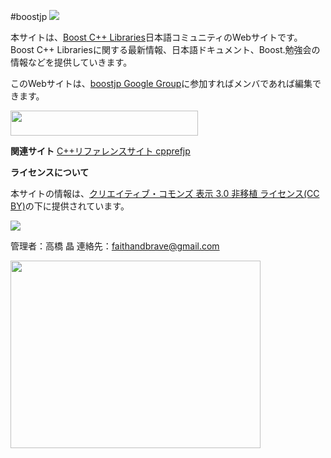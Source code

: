 #boostjp
![](http://dbp-consulting.com/images/boostvariantslogo/boost-poweredby-white-variants.png)

本サイトは、[Boost C++ Libraries](http://www.boost.org/)日本語コミュニティのWebサイトです。
Boost C++ Librariesに関する最新情報、日本語ドキュメント、Boost.勉強会の情報などを提供していきます。

このWebサイトは、[boostjp Google Group](https://groups.google.com/group/boostjp)に参加すればメンバであれば編集できます。




<img class='igm' style='display:block;text-align:left;margin-right:auto;' height='40' width='300' data-props='align:left;borderTitle:Steegle.com - Google Sites Like Button;height:40;igsrc:http#58//213.gmodules.com/ig/ifr?mid=213&synd=trogedit&url=http%3A%2F%2Fhosting.gmodules.com%2Fig%2Fgadgets%2Ffile%2F110509162544058635853%2Fsteegle-google-sites-facebook-like-button.xml&up_url=https%3A%2F%2Fsites.google.com%2Fsite%2Fboostjp%2F&up_layout=standard&up_width=&up_showfaces=false&up_action=like&up_font=arial&up_colorscheme=light&h=40&w=300;mid:213;scrolling:no;showBorder:false;showBorderTitle:null;spec:http#58//hosting.gmodules.com/ig/gadgets/file/110509162544058635853/steegle-google-sites-facebook-like-button.xml;up_action:like;up_colorscheme:light;up_font:arial;up_layout:standard;up_showfaces:false;up_url:https#58//sites.google.com/site/boostjp/;up_width:;width:300;' data-type='ggs-gadget' data-igsrc='http://213.gmodules.com/ig/ifr?mid=213&synd=trogedit&url=http%3A%2F%2Fhosting.gmodules.com%2Fig%2Fgadgets%2Ffile%2F110509162544058635853%2Fsteegle-google-sites-facebook-like-button.xml&up_url=https%3A%2F%2Fsites.google.com%2Fsite%2Fboostjp%2F&up_layout=standard&up_width=&up_showfaces=false&up_action=like&up_font=arial&up_colorscheme=light&h=40&w=300' src='http://www.google.com/chart?chc=sites&cht=d&chdp=sites&chl=%5B%5BGoogle+Gadget&apos;%3D20&apos;f%5Cv&apos;a%5C%3D0&apos;10&apos;%3D299&apos;0&apos;dim&apos;%5Cbox1&apos;b%5CF6F6F6&apos;fC%5CF6F6F6&apos;eC%5C0&apos;sk&apos;%5C%5B%22Steegle.com+-+Google+Sites+Like+Button%22&apos;%5D&apos;a%5CV%5C%3D12&apos;f%5C%5DV%5Cta%5C%3D10&apos;%3D0&apos;%3D300&apos;%3D37&apos;dim&apos;%5C%3D10&apos;%3D10&apos;%3D300&apos;%3D37&apos;vdim&apos;%5Cbox1&apos;b%5Cva%5CF6F6F6&apos;fC%5CC8C8C8&apos;eC%5C&apos;a%5C%5Do%5CLauto&apos;f%5C&sig=006UCQTLi_iIU3AsSk19PGqLe9k'/>

<b>関連サイト</b>
[C++リファレンスサイト cpprefjp](/.md)

<b>ライセンスについて</b>

本サイトの情報は、[クリエイティブ・コモンズ 表示 3.0 非移植 ライセンス(CC BY)](http://creativecommons.org/licenses/by/3.0/)の下に提供されています。

![](http://i.creativecommons.org/l/by/3.0/88x31.png)


管理者：高橋 晶
連絡先：faithandbrave@gmail.com

<img style='display:block;text-align:left;margin-right:auto;' height='300' width='400' data-props='align:left;borderTitle:ニュース;num:10;postLength:FULL;showBorder:true;showBorderTitle:true;showThumbnail:true;srcPage:38fc30f268d34832;' data-type='recent-announcements' src='http://www.google.com/chart?chc=sites&cht=d&chdp=sites&chl=%5B%5BRecent+announcements&apos;%3D20&apos;f%5Cv&apos;a%5C%3D0&apos;10&apos;%3D399&apos;0&apos;dim&apos;%5Cbox1&apos;b%5CF6F6F6&apos;fC%5CF6F6F6&apos;eC%5C0&apos;sk&apos;%5C%5B%22%E3%83%8B%E3%83%A5%E3%83%BC%E3%82%B9%22&apos;%5D&apos;a%5CV%5C%3D12&apos;f%5C%5DV%5Cta%5C%3D10&apos;%3D0&apos;%3D400&apos;%3D297&apos;dim&apos;%5C%3D10&apos;%3D10&apos;%3D400&apos;%3D297&apos;vdim&apos;%5Cbox1&apos;b%5Cva%5CF6F6F6&apos;fC%5CC8C8C8&apos;eC%5C&apos;a%5C%5Do%5CLauto&apos;f%5C&sig=n4CGkG8LnLV0ttw-pf7v7SmGE1Y'/>








<b></b>


